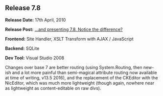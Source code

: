 ## Release 7.8

<b>Release Date:</b> 17th April, 2010

<b>Release Post:</b> <a href="http://grislygrotto.azurewebsites.net/p/and-presenting-78-notice-the-difference">...and presenting 7.8. Notice the difference?</a>

<b>Frontend:</b> Site Handler, XSLT Transform with AJAX / JavaScript

<b>Backend:</b> SQLite

<b>Dev Tool:</b> Visual Studio 2008

Changes over base 7 are better routing (using System.Routing, then new-ish and a lot more painful than semi-magical attribute routing now available at time of writing, v13.5 2016), and the replacement of the CKEditor with the NicEditor, which was much more lightweight (though again, nowhere near as lightweight as content-editable on raw divs).